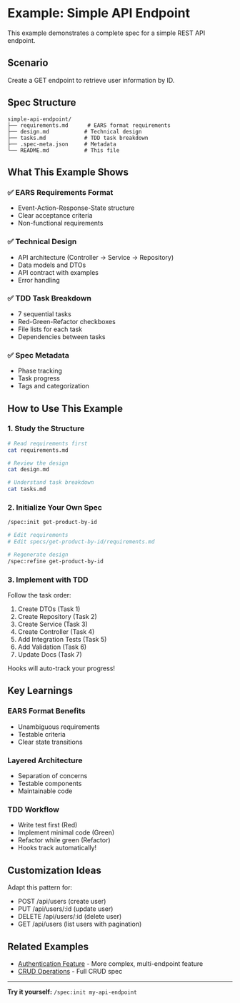 # Example: Simple API Endpoint

This example demonstrates a complete spec for a simple REST API endpoint.

## Scenario

Create a GET endpoint to retrieve user information by ID.

## Spec Structure

```
simple-api-endpoint/
├── requirements.md      # EARS format requirements
├── design.md           # Technical design
├── tasks.md            # TDD task breakdown
├── .spec-meta.json     # Metadata
└── README.md           # This file
```

## What This Example Shows

### ✅ EARS Requirements Format
- Event-Action-Response-State structure
- Clear acceptance criteria
- Non-functional requirements

### ✅ Technical Design
- API architecture (Controller → Service → Repository)
- Data models and DTOs
- API contract with examples
- Error handling

### ✅ TDD Task Breakdown
- 7 sequential tasks
- Red-Green-Refactor checkboxes
- File lists for each task
- Dependencies between tasks

### ✅ Spec Metadata
- Phase tracking
- Task progress
- Tags and categorization

## How to Use This Example

### 1. Study the Structure

```bash
# Read requirements first
cat requirements.md

# Review the design
cat design.md

# Understand task breakdown
cat tasks.md
```

### 2. Initialize Your Own Spec

```bash
/spec:init get-product-by-id

# Edit requirements
# Edit specs/get-product-by-id/requirements.md

# Regenerate design
/spec:refine get-product-by-id
```

### 3. Implement with TDD

Follow the task order:
1. Create DTOs (Task 1)
2. Create Repository (Task 2)
3. Create Service (Task 3)
4. Create Controller (Task 4)
5. Add Integration Tests (Task 5)
6. Add Validation (Task 6)
7. Update Docs (Task 7)

Hooks will auto-track your progress!

## Key Learnings

### EARS Format Benefits
- Unambiguous requirements
- Testable criteria
- Clear state transitions

### Layered Architecture
- Separation of concerns
- Testable components
- Maintainable code

### TDD Workflow
- Write test first (Red)
- Implement minimal code (Green)
- Refactor while green (Refactor)
- Hooks track automatically!

## Customization Ideas

Adapt this pattern for:
- POST /api/users (create user)
- PUT /api/users/:id (update user)
- DELETE /api/users/:id (delete user)
- GET /api/users (list users with pagination)

## Related Examples

- [Authentication Feature](../authentication-feature/) - More complex, multi-endpoint feature
- [CRUD Operations](../crud-operations/) - Full CRUD spec

---

**Try it yourself:** `/spec:init my-api-endpoint`
